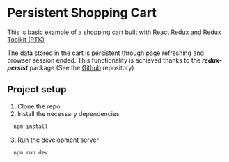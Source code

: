 # Persistent Shopping Cart

This is basic example of a shopping cart built with [React Redux](https://react-redux.js.org/) and [Redux Toolkit (RTK)](https://redux-toolkit.js.org/)

The data stored in the cart is persistent through page refreshing and browser session ended. This functionality is achieved thanks to the **_redux-persist_** package (See the [Github](https://github.com/rt2zz/redux-persist#readme) repository)

## Project setup

1. Clone the repo
2. Install the necessary dependencies

```bash
  npm install
```

3. Run the development server

```bash
  npm run dev
```
